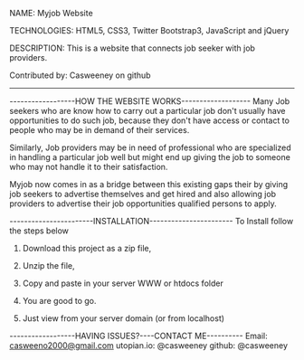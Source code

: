 NAME: Myjob Website

TECHNOLOGIES: HTML5, CSS3, Twitter Bootstrap3, JavaScript and jQuery

DESCRIPTION: This is a website that connects job seeker with job providers.

Contributed by: Casweeney on github

----------------------------------------------------------

------------------HOW THE WEBSITE WORKS-------------------
Many Job seekers who are know how to carry out a particular job don't usually have opportunities to do such job,
because they don't have access or contact to people who may be in demand of their services.

Similarly, Job providers may be in need of professional who are specialized in handling a particular job well but
might end up giving the job to someone who may not handle it to their satisfaction.

Myjob now comes in as a bridge between this existing gaps their by giving job seekers to advertise themselves and
get hired and also allowing job providers to advertise their job opportunities qualified persons to apply.


-----------------------INSTALLATION-----------------------
To Install follow the steps below

1. Download this project as a zip file,
2. Unzip the file,
3. Copy and paste in your server WWW or htdocs folder
4. You are good to go.

5. Just view from your server domain (or from localhost)

------------------HAVING ISSUES?----CONTACT ME----------
Email: casweeno2000@gmail.com
utopian.io: @casweeney
github: @casweeney
